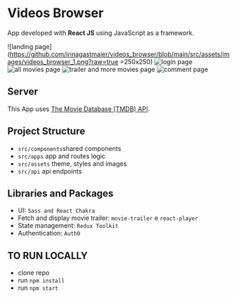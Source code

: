 # Videos Browser

App developed with **React JS** using JavaScript as a framework.

![landing page](https://github.com/irinagastmaier/videos_browser/blob/main/src/assets/images/videos_browser_1.png?raw=true =250x250)
![login page](https://github.com/irinagastmaier/videos_browser/blob/main/src/assets/images/videos_browser_2.png?raw=true)
![all movies page](https://github.com/irinagastmaier/videos_browser/blob/main/src/assets/images/videos_browser_3.png?raw=true)
![trailer and more movies page](https://github.com/irinagastmaier/videos_browser/blob/main/src/assets/images/videos_browser_4.png?raw=true)
![comment page](https://github.com/irinagastmaier/videos_browser/blob/main/src/assets/images/videos_browser_5.png?raw=true)

## Server

This App uses [The Movie Database (TMDB) API](https://api.themoviedb.org/).

## Project Structure

- ``src/components``shared components
- ``src/apps``      app and routes logic
- ``src/assets``    theme, styles and images
- ``src/api``       api endpoints

## Libraries and Packages

- UI: `Sass and React Chakra`
- Fetch and display movie trailer: `movie-trailer` e `react-player`
- State management: `Redux Toolkit`
- Authentication: `Auth0`

## TO RUN LOCALLY

- clone repo
- run `npm install`
- run `npm start`